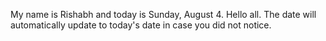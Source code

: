 My name is Rishabh and today is Sunday, August 4. Hello all. The date will automatically update to today's date in case you did not notice.

